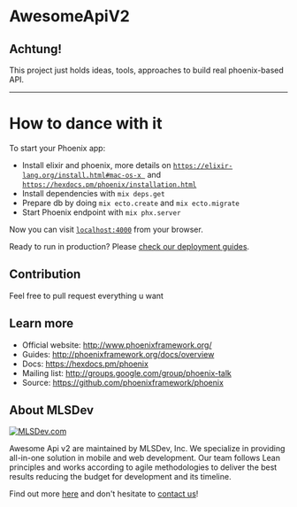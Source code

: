 # AwesomeApiV2

## Achtung!

  This project just holds ideas, tools, approaches to build real phoenix-based API.

___

# How to dance with it

To start your Phoenix app:

  * Install elixir and phoenix, more details on [`https://elixir-lang.org/install.html#mac-os-x `](https://elixir-lang.org/install.html#mac-os-x ) and [`https://hexdocs.pm/phoenix/installation.html`](https://hexdocs.pm/phoenix/installation.html)
  * Install dependencies with `mix deps.get`
  * Prepare db by doing `mix ecto.create` and `mix ecto.migrate`
  * Start Phoenix endpoint with `mix phx.server`

Now you can visit [`localhost:4000`](http://localhost:4000) from your browser.

Ready to run in production? Please [check our deployment guides](http://www.phoenixframework.org/docs/deployment).

## Contribution

Feel free to pull request everything u want

## Learn more

  * Official website: http://www.phoenixframework.org/
  * Guides: http://phoenixframework.org/docs/overview
  * Docs: https://hexdocs.pm/phoenix
  * Mailing list: http://groups.google.com/group/phoenix-talk
  * Source: https://github.com/phoenixframework/phoenix


## About MLSDev

[<img src="https://raw.githubusercontent.com/MLSDev/development-standards/master/mlsdev-logo.png" alt="MLSDev.com">][mlsdev]

Awesome Api v2 are maintained by MLSDev, Inc. We specialize in providing all-in-one solution in mobile and web development. Our team follows Lean principles and works according to agile methodologies to deliver the best results reducing the budget for development and its timeline.

Find out more [here][mlsdev] and don't hesitate to [contact us][contact]!

[mlsdev]: http://mlsdev.com
[contact]: http://mlsdev.com/contact_us

